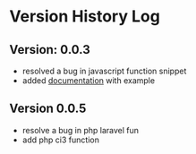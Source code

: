 # Version History Log

## Version: 0.0.3

- resolved a bug in javascript function snippet
- added [documentation](README.md) with example

## Version 0.0.5

- resolve a bug in php laravel fun
- add php ci3 function 